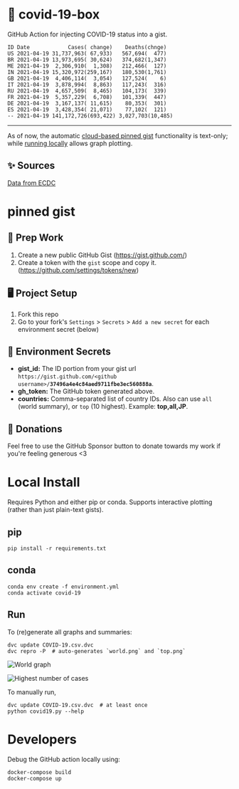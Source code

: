 # 🏥 covid-19-box

GitHub Action for injecting COVID-19 status into a gist.

```
ID Date            Cases( change)    Deaths(chnge)
US 2021-04-19 31,737,963( 67,933)   567,694(  477)
BR 2021-04-19 13,973,695( 30,624)   374,682(1,347)
ME 2021-04-19  2,306,910(  1,308)   212,466(  127)
IN 2021-04-19 15,320,972(259,167)   180,530(1,761)
GB 2021-04-19  4,406,114(  3,054)   127,524(    6)
IT 2021-04-19  3,878,994(  8,863)   117,243(  316)
RU 2021-04-19  4,657,509(  8,465)   104,173(  339)
FR 2021-04-19  5,357,229(  6,708)   101,339(  447)
DE 2021-04-19  3,167,137( 11,615)    80,353(  301)
ES 2021-04-19  3,428,354( 21,071)    77,102(  121)
-- 2021-04-19 141,172,726(693,422) 3,027,703(10,485)
```

---

As of now, the automatic [cloud-based pinned gist](#pinned-gist) functionality is text-only;
while [running locally](#local-install) allows graph plotting.

## ✨ Sources

[Data from ECDC](https://www.ecdc.europa.eu/en/publications-data/download-todays-data-geographic-distribution-covid-19-cases-worldwide)

# pinned gist

## 🎒 Prep Work
1. Create a new public GitHub Gist (https://gist.github.com/)
1. Create a token with the `gist` scope and copy it. (https://github.com/settings/tokens/new)

## 🖥 Project Setup
1. Fork this repo
1. Go to your fork's `Settings` > `Secrets` > `Add a new secret` for each environment secret (below)

## 🤫 Environment Secrets
- **gist_id:** The ID portion from your gist url `https://gist.github.com/<github username>/`**`37496a4e4c84aed9711fbe3ec560888a`**.
- **gh_token:** The GitHub token generated above.
- **countries:** Comma-separated list of country IDs. Also can use `all` (world summary), or `top` (10 highest). Example: **top,all,JP**.

## 💸 Donations

Feel free to use the GitHub Sponsor button to donate towards my work if you're feeling generous <3

# Local Install

Requires Python and either pip or conda. Supports interactive plotting (rather than just plain-text gists).

## pip

```
pip install -r requirements.txt
```

## conda

```
conda env create -f environment.yml
conda activate covid-19
```

## Run

To (re)generate all graphs and summaries:

```
dvc update COVID-19.csv.dvc
dvc repro -P  # auto-generates `world.png` and `top.png`
```

![World graph](world.png)

![Highest number of cases](top.png)

To manually run,

```
dvc update COVID-19.csv.dvc  # at least once
python covid19.py --help
```

# Developers

Debug the GitHub action locally using:

```
docker-compose build
docker-compose up
```
